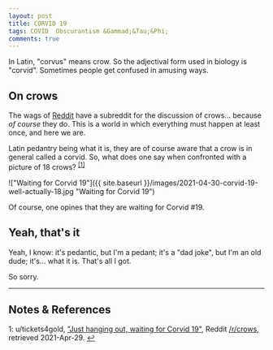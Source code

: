 ```yaml
---
layout: post
title: CORVID 19
tags: COVID  Obscurantism &Gammad;&Tau;&Phi;
comments: true
---
```


In Latin, "corvus" means crow.  So the adjectival form used in biology is "corvid".
Sometimes people get confused in amusing ways.  


## On crows  

The wags of [Reddit](https://www.reddit.com) have a subreddit for the discussion of
crows&hellip;  because _of course_ they do.  This is a world in which everything must
happen at least once, and here we are.  

Latin pedantry being what it is, they are of course aware that a crow is in general called
a corvid.  So, what does one say when confronted with a picture of 18 crows?
<sup id="fn1a">[[1]](#fn1)</sup>  

!["Waiting for Corvid 19"]({{ site.baseurl }}/images/2021-04-30-corvid-19-well-actually-18.jpg "Waiting for Corvid 19")

Of course, one opines that they are waiting for Corvid #19.  


## Yeah, that's it  

Yeah, I know: it's pedantic, but I'm a pedant; it's a "dad joke", but I'm an old dude;
it's&hellip; what it is.  That's all I got.  

So sorry.  

---

## Notes &amp; References  

<!--
<sup id="fn1a">[[1]](#fn1)</sup>
<a id="fn1">1</a>: [↩](#fn1a)  
-->

<a id="fn1">1</a>: u/tickets4gold, ["Just hanging out, waiting for Corvid 19"](https://www.reddit.com/r/crows/comments/gwvgxp/just_hanging_out_waiting_for_corvid_19/), Reddit [/r/crows](https://www.reddit.com/r/crows/), retrieved 2021-Apr-29. [↩](#fn1a)  
